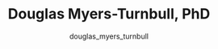 ---
# this is autogenerated: do not edit
title: Douglas Myers-Turnbull, PhD
author: douglas_myers_turnbull
layout: author-bio
jobtitle: Postdoctoral Scholar
bio: 
type: member
excerpt: "Douglas has a PhD in Bioinformatics. He received a B.S. in Computer Science with a Specialization in Bioinformatics (math minor) from UCSD, where he did researc"
header:
  teaser: /assets/images/people/bio-myers-turnbull.jpg
papers: 
    - title: Simultaneous analysis of neuroactive compounds in zebrafish
      excerpt: <u>Myers-Turnbull D</u>, Taylor JC, Helsell C, McCarroll MN, Ki CS, Tummino TA, Ravikumar S, Kinser R, Gendelev L, Alexander R, Keiser MJ, Kokel D. __bioRxiv__. 2022 Jun 15.
      link: ""

    - title: Zebrafish behavioural profiling identifies GABA and serotonin receptor ligands related to sedation and paradoxical excitation
      excerpt: McCarroll MN, Gendelev L, Kinser R, Taylor J, Bruni G, <u>Myers-Turnbull D</u>, Helsell C, Carbajal A, Rinaldi C, Kang HJ, Gong JH, Sello JK, Tomita S, Peterson RT, Keiser MJ, Kokel D. __Nat Commun__. 2019 Sep 9.
      link: "https://doi.org/10.1038/s41467-019-11936-w"

---